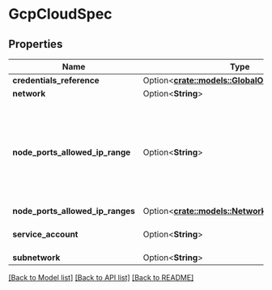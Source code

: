 # GcpCloudSpec

## Properties

Name | Type | Description | Notes
------------ | ------------- | ------------- | -------------
**credentials_reference** | Option<[**crate::models::GlobalObjectKeySelector**](GlobalObjectKeySelector.md)> |  | [optional]
**network** | Option<**String**> |  | [optional]
**node_ports_allowed_ip_range** | Option<**String**> | A CIDR range that will be used to allow access to the node port range in the firewall rules to. If NodePortsAllowedIPRange nor NodePortsAllowedIPRanges is set, the node port range can be accessed from anywhere. | [optional]
**node_ports_allowed_ip_ranges** | Option<[**crate::models::NetworkRanges**](NetworkRanges.md)> |  | [optional]
**service_account** | Option<**String**> | The Google Service Account (JSON format), encoded with base64. | [optional]
**subnetwork** | Option<**String**> |  | [optional]

[[Back to Model list]](../README.md#documentation-for-models) [[Back to API list]](../README.md#documentation-for-api-endpoints) [[Back to README]](../README.md)


